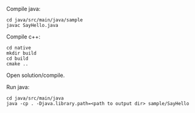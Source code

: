 Compile java:
```
cd java/src/main/java/sample
javac SayHello.java
```

Compile c++:
```
cd native
mkdir build
cd build
cmake ..
```

Open solution/compile.

Run java:
```
cd java/src/main/java
java -cp . -Djava.library.path=<path to output dir> sample/SayHello
```

